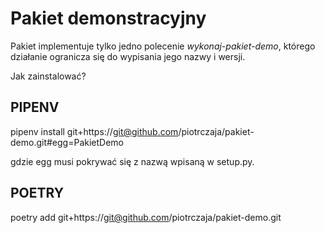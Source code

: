 
# Pakiet demonstracyjny

Pakiet implementuje tylko jedno polecenie *wykonaj-pakiet-demo*, którego działanie ogranicza się do wypisania jego nazwy i wersji.

Jak zainstalować?

## PIPENV

pipenv install git+https://git@github.com/piotrczaja/pakiet-demo.git#egg=PakietDemo

gdzie egg musi pokrywać się z nazwą wpisaną w setup.py.


## POETRY

poetry add  git+https://git@github.com/piotrczaja/pakiet-demo.git




